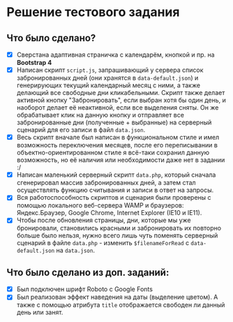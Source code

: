 ﻿# Решение тестового задания

## Что было сделано?

- [x] Сверстана адаптивная страничка с календарём, кнопкой и пр. на **Bootstrap 4**
- [x] Написан скрипт `script.js`, запрашивающий у сервера список забронированных дней (они хранятся в `data-default.json`) и генерирующих текущий календарный месяц с ними, а также делающий все свободные дни кликабельными. Скрипт также делает активной кнопку "Забронировать", если выбран хотя бы один день, и наоборот делает её неактивной, если все выделения сняты. Он же обрабатывает клик на данную кнопку и отправляет все забронированные дни (полученные + выбранные) на серверный сценарий для его записи в файл `data.json`.
- [x] Весь скрипт вначале был написан в функциональном стиле и имел возможность переключения месяцев, после его переписывании в объектно-ориентированном стиле я всё-таки сохранил данную возможность, но её наличия или необходимости даже нет в задании :/
- [x] Написан маленький серверный скрипт `data.php`, который сначала сгенерировал массив забронированных дней, а затем стал осуществлять функцию считывания и записи в ответ на запросы.
- [x] Вся работоспособность скриптов и сценария были проверены с помощью локального веб-сервера WAMP и браузеров: Яндекс.Браузер, Google Chrome, Internet Explorer (IE10 и IE11).
- [x] Чтобы после обновления страницы, дни, которые мы уже бронировали, становились красными и забронировать их повторно больше было нельзя, нужно всего лишь чуть поменять серверный сценарий в файле `data.php` - изменить `$filenameForRead` с `data-default.json` на `data.json`.

## Что было сделано из доп. заданий:

- [x] Был подключен шрифт Roboto с Google Fonts
- [x] Был реализован эффект наведения на даты (выделение цветом). А также с помощью атрибута `title` отображается свободен ли данный день или занят.